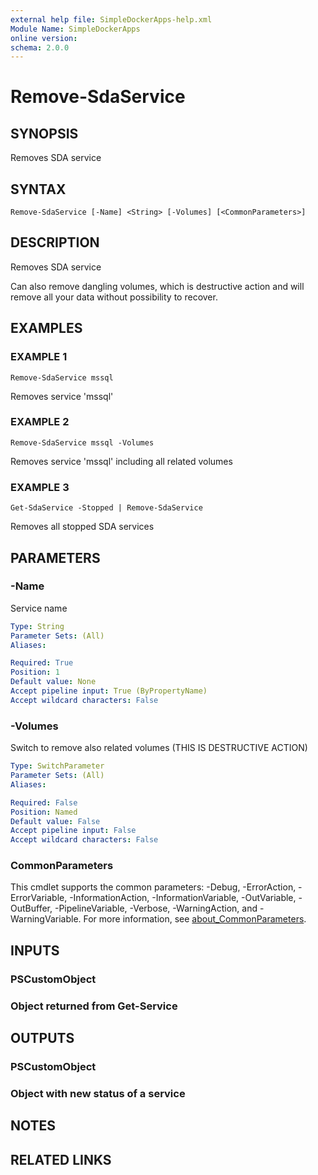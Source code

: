 ```yaml
---
external help file: SimpleDockerApps-help.xml
Module Name: SimpleDockerApps
online version:
schema: 2.0.0
---
```


# Remove-SdaService

## SYNOPSIS
Removes SDA service

## SYNTAX

```
Remove-SdaService [-Name] <String> [-Volumes] [<CommonParameters>]
```

## DESCRIPTION
Removes SDA service

Can also remove dangling volumes, which is destructive action and will remove all your data without possibility to recover.

## EXAMPLES

### EXAMPLE 1
```
Remove-SdaService mssql
```

Removes service 'mssql'

### EXAMPLE 2
```
Remove-SdaService mssql -Volumes
```

Removes service 'mssql' including all related volumes

### EXAMPLE 3
```
Get-SdaService -Stopped | Remove-SdaService
```

Removes all stopped SDA services

## PARAMETERS

### -Name
Service name

```yaml
Type: String
Parameter Sets: (All)
Aliases:

Required: True
Position: 1
Default value: None
Accept pipeline input: True (ByPropertyName)
Accept wildcard characters: False
```

### -Volumes
Switch to remove also related volumes (THIS IS DESTRUCTIVE ACTION)

```yaml
Type: SwitchParameter
Parameter Sets: (All)
Aliases:

Required: False
Position: Named
Default value: False
Accept pipeline input: False
Accept wildcard characters: False
```

### CommonParameters
This cmdlet supports the common parameters: -Debug, -ErrorAction, -ErrorVariable, -InformationAction, -InformationVariable, -OutVariable, -OutBuffer, -PipelineVariable, -Verbose, -WarningAction, and -WarningVariable. For more information, see [about_CommonParameters](http://go.microsoft.com/fwlink/?LinkID=113216).

## INPUTS

### PSCustomObject
###   Object returned from Get-Service
## OUTPUTS

### PSCustomObject
###   Object with new status of a service
## NOTES

## RELATED LINKS

